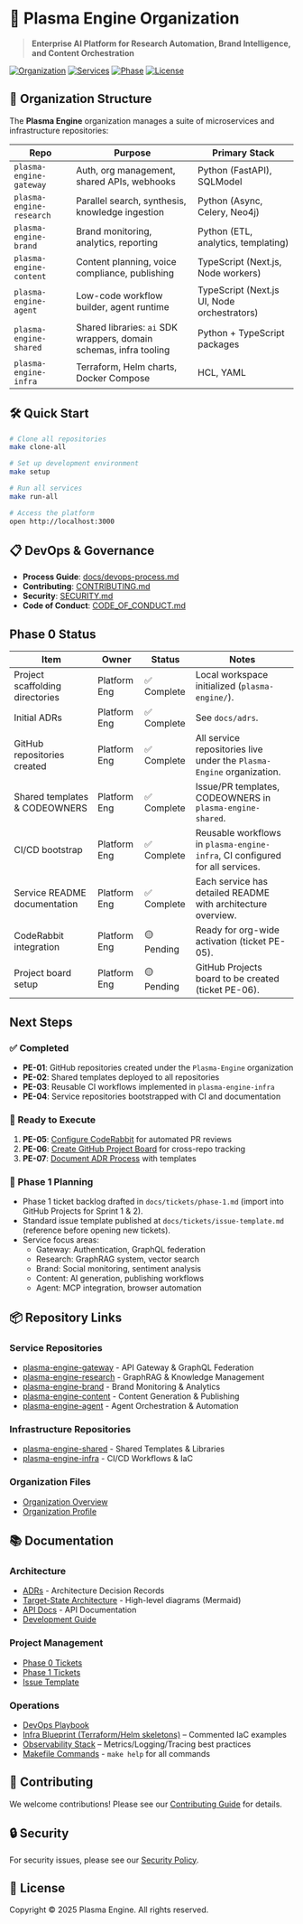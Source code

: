 # 🚀 Plasma Engine Organization

> **Enterprise AI Platform for Research Automation, Brand Intelligence, and Content Orchestration**

[![Organization](https://img.shields.io/badge/Organization-Plasma%20Engine-blue)](https://github.com/plasma-engine)
[![Services](https://img.shields.io/badge/Services-7-green)](#repositories)
[![Phase](https://img.shields.io/badge/Phase-1-yellow)](docs/tickets/phase-1.md)
[![License](https://img.shields.io/badge/License-Proprietary-red)](LICENSE)

## 🏢 Organization Structure

The **Plasma Engine** organization manages a suite of microservices and infrastructure repositories:

| Repo | Purpose | Primary Stack |
| --- | --- | --- |
| `plasma-engine-gateway` | Auth, org management, shared APIs, webhooks | Python (FastAPI), SQLModel |
| `plasma-engine-research` | Parallel search, synthesis, knowledge ingestion | Python (Async, Celery, Neo4j) |
| `plasma-engine-brand` | Brand monitoring, analytics, reporting | Python (ETL, analytics, templating) |
| `plasma-engine-content` | Content planning, voice compliance, publishing | TypeScript (Next.js, Node workers) |
| `plasma-engine-agent` | Low-code workflow builder, agent runtime | TypeScript (Next.js UI, Node orchestrators) |
| `plasma-engine-shared` | Shared libraries: `ai` SDK wrappers, domain schemas, infra tooling | Python + TypeScript packages |
| `plasma-engine-infra` | Terraform, Helm charts, Docker Compose | HCL, YAML |

## 🛠️ Quick Start

```bash
# Clone all repositories
make clone-all

# Set up development environment
make setup

# Run all services
make run-all

# Access the platform
open http://localhost:3000
```

## 📋 DevOps & Governance

- **Process Guide**: [docs/devops-process.md](docs/devops-process.md)
- **Contributing**: [CONTRIBUTING.md](CONTRIBUTING.md)
- **Security**: [SECURITY.md](SECURITY.md)
- **Code of Conduct**: [CODE_OF_CONDUCT.md](CODE_OF_CONDUCT.md)

## Phase 0 Status

| Item | Owner | Status | Notes |
| --- | --- | --- | --- |
| Project scaffolding directories | Platform Eng | ✅ Complete | Local workspace initialized (`plasma-engine/`). |
| Initial ADRs | Platform Eng | ✅ Complete | See `docs/adrs`. |
| GitHub repositories created | Platform Eng | ✅ Complete | All service repositories live under the `Plasma-Engine` organization. |
| Shared templates & CODEOWNERS | Platform Eng | ✅ Complete | Issue/PR templates, CODEOWNERS in `plasma-engine-shared`. |
| CI/CD bootstrap | Platform Eng | ✅ Complete | Reusable workflows in `plasma-engine-infra`, CI configured for all services. |
| Service README documentation | Platform Eng | ✅ Complete | Each service has detailed README with architecture overview. |
| CodeRabbit integration | Platform Eng | 🟡 Pending | Ready for org-wide activation (ticket PE-05). |
| Project board setup | Platform Eng | 🟡 Pending | GitHub Projects board to be created (ticket PE-06). |

## Next Steps

### ✅ Completed
- **PE-01**: GitHub repositories created under the `Plasma-Engine` organization
- **PE-02**: Shared templates deployed to all repositories
- **PE-03**: Reusable CI workflows implemented in `plasma-engine-infra`
- **PE-04**: Service repositories bootstrapped with CI and documentation

### 🚀 Ready to Execute
1. **PE-05**: [Configure CodeRabbit](docs/tickets/phase-0.md#pe-05--coderabbit-configuration-automation) for automated PR reviews
2. **PE-06**: [Create GitHub Project Board](docs/tickets/phase-0.md#pe-06--program-project-board--automation) for cross-repo tracking
3. **PE-07**: [Document ADR Process](docs/tickets/phase-0.md#pe-07--adr-process--template) with templates

### 📝 Phase 1 Planning
- Phase 1 ticket backlog drafted in `docs/tickets/phase-1.md` (import into GitHub Projects for Sprint 1 & 2).
- Standard issue template published at `docs/tickets/issue-template.md` (reference before opening new tickets).
- Service focus areas:
  - Gateway: Authentication, GraphQL federation
  - Research: GraphRAG system, vector search
  - Brand: Social monitoring, sentiment analysis
  - Content: AI generation, publishing workflows
  - Agent: MCP integration, browser automation

## 📦 Repository Links

### Service Repositories
- [plasma-engine-gateway](./plasma-engine-gateway) - API Gateway & GraphQL Federation
- [plasma-engine-research](./plasma-engine-research) - GraphRAG & Knowledge Management
- [plasma-engine-brand](./plasma-engine-brand) - Brand Monitoring & Analytics
- [plasma-engine-content](./plasma-engine-content) - Content Generation & Publishing
- [plasma-engine-agent](./plasma-engine-agent) - Agent Orchestration & Automation

### Infrastructure Repositories
- [plasma-engine-shared](./plasma-engine-shared) - Shared Templates & Libraries
- [plasma-engine-infra](./plasma-engine-infra) - CI/CD Workflows & IaC

### Organization Files
- [Organization Overview](.github/ORGANIZATION.md)
- [Organization Profile](.github/profile/README.md)

## 📚 Documentation

### Architecture
- [ADRs](docs/adrs/) - Architecture Decision Records
- [Target-State Architecture](docs/architecture/target-state.md) - High-level diagrams (Mermaid)
- [API Docs](docs/api/) - API Documentation
- [Development Guide](docs/development-handbook.md)

### Project Management
- [Phase 0 Tickets](docs/tickets/phase-0.md)
- [Phase 1 Tickets](docs/tickets/phase-1-overview.md)
- [Issue Template](docs/tickets/issue-template.md)

### Operations
- [DevOps Playbook](docs/devops-process.md)
- [Infra Blueprint (Terraform/Helm skeletons)](docs/infra-blueprint/) – Commented IaC examples
- [Observability Stack](docs/observability/stack.md) – Metrics/Logging/Tracing best practices
- [Makefile Commands](Makefile) - `make help` for all commands

## 🤝 Contributing

We welcome contributions! Please see our [Contributing Guide](CONTRIBUTING.md) for details.

## 🔒 Security

For security issues, please see our [Security Policy](SECURITY.md).

## 📄 License

Copyright © 2025 Plasma Engine. All rights reserved.


